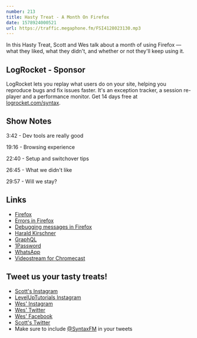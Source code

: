 ```yaml
---
number: 213
title: Hasty Treat - A Month On Firefox
date: 1578924000521
url: https://traffic.megaphone.fm/FSI4128023130.mp3
---
```


In this Hasty Treat, Scott and Wes talk about a month of using Firefox — what they liked, what they didn't, and whether or not they'll keep using it.

## LogRocket - Sponsor
LogRocket lets you replay what users do on your site, helping you reproduce bugs and fix issues faster. It's an exception tracker, a session re-player and a performance monitor. Get 14 days free at [logrocket.com/syntax](https://logrocket.com/syntax).

## Show Notes
3:42 - Dev tools are really good

19:16 - Browsing experience

22:40 - Setup and switchover tips

26:45 - What we didn't like

29:57 - Will we stay?

## Links
* [Firefox](https://www.mozilla.org/en-US/firefox/new/)
* [Errors in Firefox](https://twitter.com/wesbos/status/1202334015841280003)
* [Debugging messages in Firefox](https://twitter.com/wesbos/status/1202284172351553537/photo/1)
* [Harald Kirschner](https://twitter.com/digitarald) 
* [GraphQL](https://graphql.org/)
* [1Password](https://1password.com/)
* [WhatsApp](https://www.whatsapp.com/)
* [Videostream for Chromecast](https://chrome.google.com/webstore/detail/videostream-for-google-ch/cnciopoikihiagdjbjpnocolokfelagl?hl=en)

## Tweet us your tasty treats!
* [Scott's Instagram](https://www.instagram.com/stolinski/)
* [LevelUpTutorials Instagram](https://www.instagram.com/LevelUpTutorials/)
* [Wes' Instagram](https://www.instagram.com/wesbos/)
* [Wes' Twitter](https://twitter.com/wesbos)
* [Wes' Facebook](https://www.facebook.com/wesbos.developer)
* [Scott's Twitter](https://twitter.com/stolinski)
* Make sure to include [@SyntaxFM](https://twitter.com/SyntaxFM) in your tweets